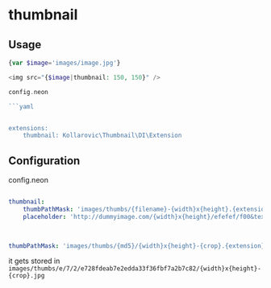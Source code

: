 # thumbnail

Usage
------

```php
{var $image='images/image.jpg'}

<img src="{$image|thumbnail: 150, 150}" />

config.neon

```yaml


extensions:
	thumbnail: Kollarovic\Thumbnail\DI\Extension
```
Configuration
-------------

config.neon

```yaml

thumbnail:
	thumbPathMask: 'images/thumbs/{filename}-{width}x{height}.{extension}'
	placeholder: 'http://dummyimage.com/{width}x{height}/efefef/f00&text=Image+not+found'
    
```

```yaml

thumbPathMask: 'images/thumbs/{md5}/{width}x{height}-{crop}.{extension}'

```

it gets stored in `images/thumbs/e/7/2/e728fdeab7e2edda33f36fbf7a2b7c82/{width}x{height}-{crop}.jpg`


